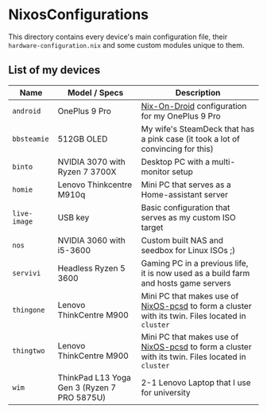 # NixosConfigurations

This directory contains every device's main configuration file, their `hardware-configuration.nix` and some custom modules
unique to them.

## List of my devices

| Name      | Model / Specs | Description                                                                                      |
| --------- | ------------- | ------------------------------------------------------------------------------------------------ |
| `android` | OnePlus 9 Pro | [Nix-On-Droid](https://github.com/nix-community/nix-on-droid) configuration for my OnePlus 9 Pro |
| `bbsteamie` | 512GB OLED | My wife's SteamDeck that has a pink case (it took a lot of convincing for this) |
| `binto` | NVIDIA 3070 with Ryzen 7 3700X | Desktop PC with a multi-monitor setup |
| `homie` | Lenovo Thinkcentre M910q | Mini PC that serves as a Home-assistant server |
| `live-image` | USB key | Basic configuration that serves as my custom ISO target |
| `nos` | NVIDIA 3060 with i5-3600 | Custom built NAS and seedbox for Linux ISOs ;) |
| `servivi` | Headless Ryzen 5 3600 | Gaming PC in a previous life, it is now used as a build farm and hosts game servers |
| `thingone` | Lenovo ThinkCentre M900 | Mini PC that makes use of [NixOS-pcsd](https://github.com/matt1432/nixos-pcsd) to form a cluster with its twin. Files located in `cluster` |
| `thingtwo` | Lenovo ThinkCentre M900 | Mini PC that makes use of [NixOS-pcsd](https://github.com/matt1432/nixos-pcsd) to form a cluster with its twin. Files located in `cluster` |
| `wim` | ThinkPad L13 Yoga Gen 3 (Ryzen 7 PRO 5875U) | 2-1 Lenovo Laptop that I use for university |
